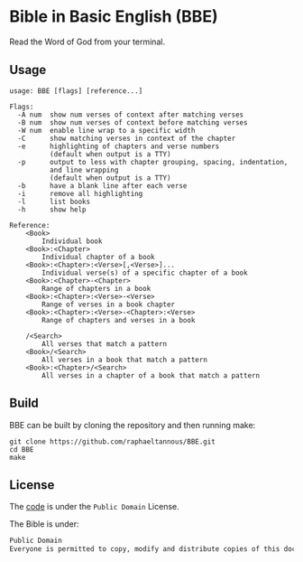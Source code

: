 # Bible in Basic English (BBE)

Read the Word of God from your terminal.

## Usage

```
usage: BBE [flags] [reference...]

Flags:
  -A num  show num verses of context after matching verses
  -B num  show num verses of context before matching verses
  -W num  enable line wrap to a specific width
  -C      show matching verses in context of the chapter
  -e      highlighting of chapters and verse numbers
          (default when output is a TTY)
  -p      output to less with chapter grouping, spacing, indentation,
          and line wrapping
          (default when output is a TTY)
  -b      have a blank line after each verse
  -i      remove all highlighting
  -l      list books
  -h      show help

Reference:
    <Book>
        Individual book
    <Book>:<Chapter>
        Individual chapter of a book
    <Book>:<Chapter>:<Verse>[,<Verse>]...
        Individual verse(s) of a specific chapter of a book
    <Book>:<Chapter>-<Chapter>
        Range of chapters in a book
    <Book>:<Chapter>:<Verse>-<Verse>
        Range of verses in a book chapter
    <Book>:<Chapter>:<Verse>-<Chapter>:<Verse>
        Range of chapters and verses in a book

    /<Search>
        All verses that match a pattern
    <Book>/<Search>
        All verses in a book that match a pattern
    <Book>:<Chapter>/<Search>
        All verses in a chapter of a book that match a pattern
```

## Build

BBE can be built by cloning the repository and then running make:

```
git clone https://github.com/raphaeltannous/BBE.git
cd BBE
make
```

## License

The [code](https://github.com/raphaeltannous/kjv-layeh) is under the `Public Domain` License.

The Bible is under:

```txt
Public Domain
Everyone is permitted to copy, modify and distribute copies of this document for free as long as it's Biblical content remains unchanged.
```
